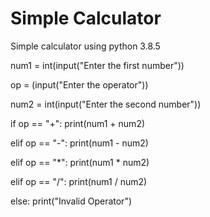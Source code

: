 # Simple Calculator
Simple calculator using python 3.8.5

num1 = int(input("Enter the first number"))

op = (input("Enter the operator"))

num2 = int(input("Enter the second number"))

if op == "+":
            print(num1 + num2)
          
elif op == "-":
             print(num1 - num2)
           
elif op == "*":
            print(num1 * num2)
           
elif op == "/":
              print(num1 / num2)
           
else:
    print("Invalid Operator")
